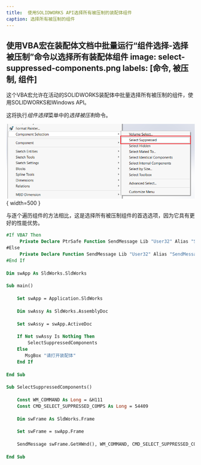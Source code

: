 ```yaml
---
title:  使用SOLIDWORKS API选择所有被压制的装配体组件
caption: 选择所有被压制的组件
---
```

 使用VBA宏在装配体文档中批量运行“组件选择-选择被压制”命令以选择所有装配体组件
image: select-suppressed-components.png
labels: [命令, 被压制, 组件]
---
这个VBA宏允许在活动的SOLIDWORKS装配体中批量选择所有被压制的组件，使用SOLIDWORKS和Windows API。

这将执行*组件选择*菜单中的*选择被压制*命令。

![选择被压制的组件的“选择被压制”命令](select-suppressed-components.png){ width=500 }

与逐个遍历组件的方法相比，这是选择所有被压制组件的首选选项，因为它具有更好的性能优势。

~~~ vb
#If VBA7 Then
     Private Declare PtrSafe Function SendMessage Lib "User32" Alias "SendMessageA" (ByVal hWnd As Long, ByVal wMsg As Long, ByVal wParam As Long, lParam As Any) As Long
#Else
     Private Declare Function SendMessage Lib "User32" Alias "SendMessageA" (ByVal hWnd As Long, ByVal wMsg As Long, ByVal wParam As Long, lParam As Any) As Long
#End If
 
Dim swApp As SldWorks.SldWorks
 
Sub main()
    
    Set swApp = Application.SldWorks
    
    Dim swAssy As SldWorks.AssemblyDoc
    
    Set swAssy = swApp.ActiveDoc
    
    If Not swAssy Is Nothing Then
        SelectSuppressedComponents
    Else
       MsgBox "请打开装配体"
    End If
     
End Sub

Sub SelectSuppressedComponents()
    
    Const WM_COMMAND As Long = &H111
    Const CMD_SELECT_SUPPRESSED_COMPS As Long = 54409
    
    Dim swFrame As SldWorks.Frame
        
    Set swFrame = swApp.Frame
        
    SendMessage swFrame.GetHWnd(), WM_COMMAND, CMD_SELECT_SUPPRESSED_COMPS, 0

End Sub
~~~